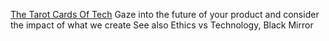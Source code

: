
[The Tarot Cards Of Tech](http://tarotcardsoftech.artefactgroup.com/)
Gaze into the future of your product and consider the impact of what we create
See also Ethics vs Technology, Black Mirror
